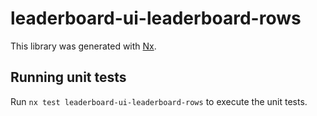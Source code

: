 # leaderboard-ui-leaderboard-rows

This library was generated with [Nx](https://nx.dev).

## Running unit tests

Run `nx test leaderboard-ui-leaderboard-rows` to execute the unit tests.
